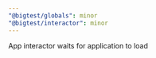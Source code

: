 ```yaml
---
"@bigtest/globals": minor
"@bigtest/interactor": minor
---
```


App interactor waits for application to load
